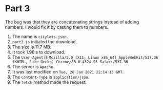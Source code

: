 # Part 3

The bug was that they are concatenating strings instead of adding numbers.  I
would fix it by casting them to numbers.

1. The name is `citylots.json`.
2. `part2.js` initiated the download.
3. The size is 11.7 MB.
4. It took 1.96 s to download.
5. The `User-Agent` is `Mozilla/5.0 (X11; Linux x86_64) AppleWebKit/537.36
   (KHTML, like Gecko) Chrome/88.0.4324.96 Safari/537.36`
6. The server is `Apache`.
7. It was last modified on `Tue, 26 Jan 2021 22:14:13 GMT`.
8. The `Content-Type` is `application/json`.
9. The `fetch` method made the request.
